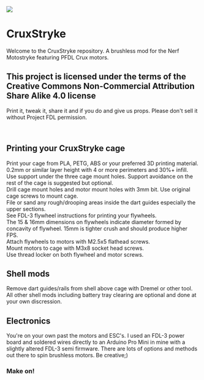 [![](http://webapp.projectfdl.com/img/FDL%20Logo%20Tiny.png)](https://www.projectfdl.com)

  
# CruxStryke

Welcome to the CruxStryke repository. A brushless mod for the Nerf Motostryke featuring PFDL Crux motors.


## This project is licensed under the terms of the Creative Commons Non-Commercial Attribution Share Alike 4.0 license
Print it, tweak it, share it and if you do and give us props. Please don't sell it without Project FDL permission.

<br>

## Printing your CruxStryke cage

Print your cage from PLA, PETG, ABS or your preferred 3D printing material.<br>
0.2mm or similar layer height with 4 or more perimeters and 30%+ infill.<br>
Use support under the three cage mount holes. Support avoidance on the rest of the cage is suggested but optional.<br>
Drill cage mount holes and motor mount holes with 3mm bit. Use original cage screws to mount cage.<br>
File or sand any rough/drooping areas inside the dart guides especially the upper sections.<br>
See FDL-3 flywheel instructions for printing your flywheels.<br>
The 15 & 16mm dimensions on flywheels indicate diameter formed by concavity of flywheel. 15mm is tighter crush and should produce higher FPS.<br>
Attach flywheels to motors with M2.5x5 flathead screws.<br>
Mount motors to cage with M3x8 socket head screws.<br>
Use thread locker on both flywheel and motor screws.<br>


## Shell mods

Remove dart guides/rails from shell above cage with Dremel or other tool. All other shell mods including battery tray clearing are optional and done at your own discression.

## Electronics

You're on your own past the motors and ESC's. I used an FDL-3 power board and soldered wires directly to an Arduino Pro Mini in mine with a slightly altered FDL-3 semi firmware. There are lots of options and methods out there to spin brushless motors. Be creative;)

### Make on!

